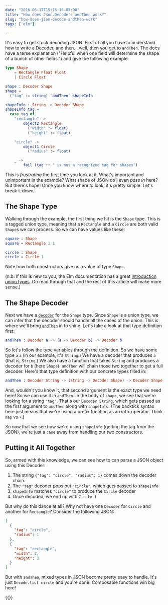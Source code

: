 ```yaml
---
date: "2016-06-17T15:15:15-05:00"
title: "How does Json.Decode's andThen work?"
slug: "how-does-json-decode-andthen-work"
tags: ["elm"]

---
```


It's easy to get stuck decoding JSON. First of all you have to understand how to
write a Decoder, and then&hellip; well, then you get to `andThen`. The docs have
a terse explanation ("Helpful when one field will determine the shape of a bunch
of other fields.") and give the following example:

```elm
type Shape
    = Rectangle Float Float
    | Circle Float

shape : Decoder Shape
shape =
  ("tag" := string) `andThen` shapeInfo

shapeInfo : String -> Decoder Shape
shapeInfo tag =
  case tag of
    "rectangle" ->
        object2 Rectangle
          ("width" := float)
          ("height" := float)

    "circle" ->
        object1 Circle
          ("radius" := float)

    _ ->
        fail (tag ++ " is not a recognized tag for shapes")
```

This is *frustrating* the first time you look at it. What's important and
unimportant in the example? What shape of JSON do I even *pass in* here? But
there's hope! Once you know where to look, it's pretty simple. Let's break it
down.

<!--more-->

## The Shape Type

Walking through the example, the first thing we hit is the `Shape` type. This is
a tagged union type, meaning that a `Rectangle` and a `Circle` are both valid
`Shape`s we can process. So we can have values like these:

```elm
square : Shape
square = Rectangle 1 1

circle : Shape
circle = Circle 1
```

Note how both constructors give us a value of type `Shape`. 

(n.b. If this is new to you, the Elm documentation has a great
[introduction union types](http://guide.elm-lang.org/types/union_types.html). Go
read through that and the rest of this article will make more sense.)

## The Shape Decoder

Next we have a
[`decoder`](http://package.elm-lang.org/packages/elm-lang/core/4.0.0/Json-Decode#Decoder)
for the `Shape` type. Since `Shape` is a union type, we can infer that the
decoder should handle all the cases of the union. This is where we'll bring
[`andThen`](http://package.elm-lang.org/packages/elm-lang/core/4.0.0/Json-Decode#andThen)
in to shine. Let's take a look at that type definition first:

```elm
andThen : Decoder a -> (a -> Decoder b) -> Decoder b
```

So let's follow the type variables through the definition. So we have some type
`a` `a` (in our example, it's `String`.) We have a decoder that produces `a`
(that is, `String`.) We also have a function that takes `String` and produces a
decoder for `b` (here `Shape`). `andThen` will chain those two together to get a
full decoder. Here's that type definition with our concrete types filled in:

```elm
andThen : Decoder String -> (String -> Decoder Shape) -> Decoder Shape
```

And, wouldn't you know it, that second argument is the exact type we need here!
So we can use it in `andThen`. In the body of `shape`, we see that we're looking
for a string `"tag"`. That's our `Decoder String`, which gets passed as the
first argument to `andThen` along with `shapeInfo`. (The backtick syntax here
just means that we're using a prefix function as an infix operator. Think `map`
vs `+`.)

So now that we see how we're using `shapeInfo` (getting the tag from the JSON),
we're just a `case` away from handling our two constructors.

## Putting it All Together

So, armed with this knowledge, we can see how to can parse a JSON object using
this Decoder:

1. The string `{"tag": "circle", "radius": 1}` comes down the decoder chain.
2. The `"tag"` decoder pops out `"circle"`, which gets passed to `shapeInfo`
3. `shapeInfo` matches `"circle"` to produce the `Circle` decoder
4. Once decoded, we end up with `Circle 1`

But why do this dance at all? Why not have one `Decoder` for `Circle` and
another for `Rectangle`? Consider the following JSON:

```json
[
  {
    "tag": "circle",
    "radius": 1
  },
  {
    "tag": "rectangle",
    "width": 2,
    "height": 3
  }
]
```

But with `andThen`, mixed types in JSON become pretty easy to handle. It's just
`Decode.list circle` and you're done. Composable functions win big here!

{{<elmSignup>}}
